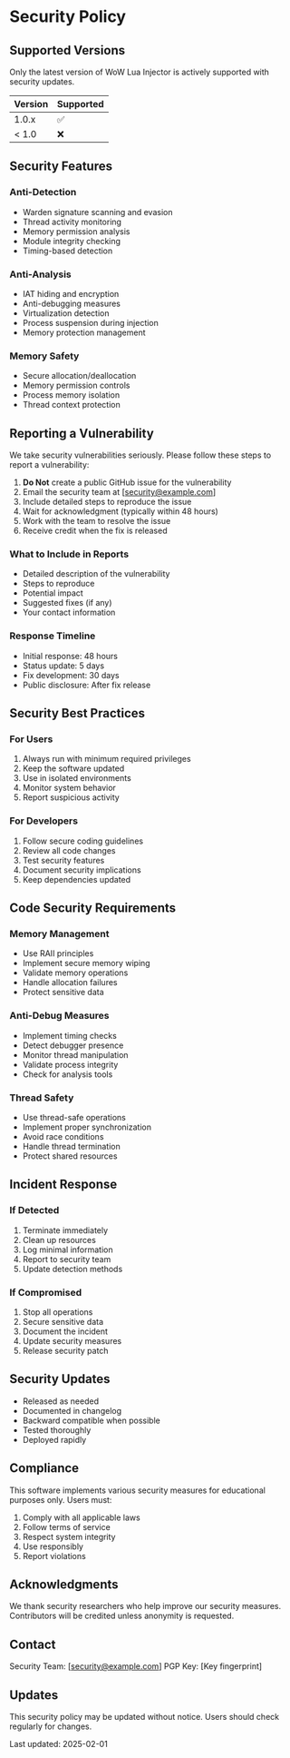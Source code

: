 # Security Policy

## Supported Versions

Only the latest version of WoW Lua Injector is actively supported with security updates.

| Version | Supported          |
| ------- | ------------------ |
| 1.0.x   | :white_check_mark: |
| < 1.0   | :x:                |

## Security Features

### Anti-Detection
- Warden signature scanning and evasion
- Thread activity monitoring
- Memory permission analysis
- Module integrity checking
- Timing-based detection

### Anti-Analysis
- IAT hiding and encryption
- Anti-debugging measures
- Virtualization detection
- Process suspension during injection
- Memory protection management

### Memory Safety
- Secure allocation/deallocation
- Memory permission controls
- Process memory isolation
- Thread context protection

## Reporting a Vulnerability

We take security vulnerabilities seriously. Please follow these steps to report a vulnerability:

1. **Do Not** create a public GitHub issue for the vulnerability
2. Email the security team at [security@example.com]
3. Include detailed steps to reproduce the issue
4. Wait for acknowledgment (typically within 48 hours)
5. Work with the team to resolve the issue
6. Receive credit when the fix is released

### What to Include in Reports

- Detailed description of the vulnerability
- Steps to reproduce
- Potential impact
- Suggested fixes (if any)
- Your contact information

### Response Timeline

- Initial response: 48 hours
- Status update: 5 days
- Fix development: 30 days
- Public disclosure: After fix release

## Security Best Practices

### For Users
1. Always run with minimum required privileges
2. Keep the software updated
3. Use in isolated environments
4. Monitor system behavior
5. Report suspicious activity

### For Developers
1. Follow secure coding guidelines
2. Review all code changes
3. Test security features
4. Document security implications
5. Keep dependencies updated

## Code Security Requirements

### Memory Management
- Use RAII principles
- Implement secure memory wiping
- Validate memory operations
- Handle allocation failures
- Protect sensitive data

### Anti-Debug Measures
- Implement timing checks
- Detect debugger presence
- Monitor thread manipulation
- Validate process integrity
- Check for analysis tools

### Thread Safety
- Use thread-safe operations
- Implement proper synchronization
- Avoid race conditions
- Handle thread termination
- Protect shared resources

## Incident Response

### If Detected
1. Terminate immediately
2. Clean up resources
3. Log minimal information
4. Report to security team
5. Update detection methods

### If Compromised
1. Stop all operations
2. Secure sensitive data
3. Document the incident
4. Update security measures
5. Release security patch

## Security Updates

- Released as needed
- Documented in changelog
- Backward compatible when possible
- Tested thoroughly
- Deployed rapidly

## Compliance

This software implements various security measures for educational purposes only. Users must:

1. Comply with all applicable laws
2. Follow terms of service
3. Respect system integrity
4. Use responsibly
5. Report violations

## Acknowledgments

We thank security researchers who help improve our security measures. Contributors will be credited unless anonymity is requested.

## Contact

Security Team: [security@example.com]
PGP Key: [Key fingerprint]

## Updates

This security policy may be updated without notice. Users should check regularly for changes.

Last updated: 2025-02-01